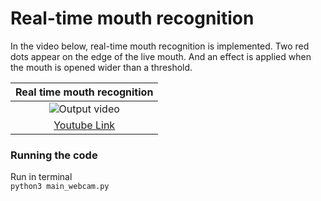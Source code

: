 # Real-time mouth recognition 
In the video below, real-time mouth recognition is implemented. Two red dots appear on the edge of the live mouth. And an effect is applied when the mouth is opened wider than a threshold.

|Real time mouth recognition|
|:------------:|
|![Output video](./images/landmark.gif)|
|[Youtube Link](https://youtu.be/J-6L2AwqSf0)|

### Running the code
Run in terminal <br/>
`python3 main_webcam.py`
